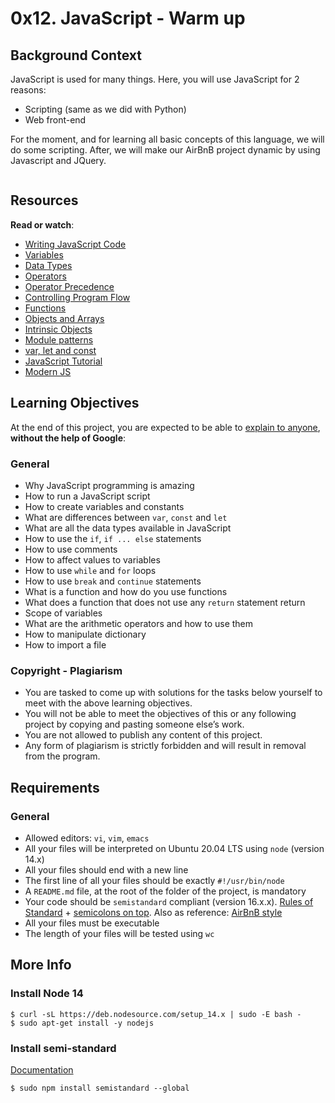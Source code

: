 <h1 class="gap">0x12. JavaScript - Warm up</h1>
<div class="panel-body">
    <h2>Background Context</h2>

<p>JavaScript is used for many things. Here, you will use JavaScript for 2 reasons:</p>

<ul>
<li>Scripting (same as we did with Python)</li>
<li>Web front-end</li>
</ul>

<p>For the moment, and for learning all basic concepts of this language, we will do some scripting.
After, we will make our AirBnB project dynamic by using Javascript and JQuery.</p>

<p><img src="https://s3.amazonaws.com/intranet-projects-files/holbertonschool-higher-level_programming+/303/Javascript-535.png.jpeg" alt="" loading="lazy" style=""></p>

<h2>Resources</h2>

<p><strong>Read or watch</strong>:</p>

<ul>
<li><a href="/rltoken/3HLjEesLsmyWfRUWnxgUGg" title="Writing JavaScript Code" target="_blank">Writing JavaScript Code</a> </li>
<li><a href="/rltoken/zgOWmcpVLZFEmFlmuwayyg" title="Variables" target="_blank">Variables</a> </li>
<li><a href="/rltoken/VPd6JWaLrwOBzjAeXNAEqg" title="Data Types" target="_blank">Data Types</a> </li>
<li><a href="/rltoken/3HLjEesLsmyWfRUWnxgUGg" title="Operators" target="_blank">Operators</a> </li>
<li><a href="/rltoken/PHtcJJk30gBNmlFQ9R4RVg" title="Operator Precedence" target="_blank">Operator Precedence</a> </li>
<li><a href="/rltoken/tsreKcNh_KmTmLPHsfvJRw" title="Controlling Program Flow" target="_blank">Controlling Program Flow</a> </li>
<li><a href="/rltoken/e3EfHIxICdIncGBwwIDbXQ" title="Functions" target="_blank">Functions</a> </li>
<li><a href="/rltoken/jg7IbvJpV2oLIKgqOAQH1g" title="Objects and Arrays" target="_blank">Objects and Arrays</a> </li>
<li><a href="/rltoken/jg7IbvJpV2oLIKgqOAQH1g" title="Intrinsic Objects" target="_blank">Intrinsic Objects</a> </li>
<li><a href="/rltoken/g-MgvO09Ur02RhM63gVyXw" title="Module patterns" target="_blank">Module patterns</a> </li>
<li><a href="/rltoken/gJi61GeJTRX0g-M0Rx-0Iw" title="var, let and const" target="_blank">var, let and const</a> </li>
<li><a href="/rltoken/Y8hkOcy5jO22lQGyF6_NiA" title="JavaScript Tutorial" target="_blank">JavaScript Tutorial</a> </li>
<li><a href="/rltoken/NZawtiBjWUpiojnrtVywNw" title="Modern JS" target="_blank">Modern JS</a> </li>
</ul>

<h2>Learning Objectives</h2>

<p>At the end of this project, you are expected to be able to <a href="/rltoken/UFSXQvb7c_45LRd6SdzFTg" title="explain to anyone" target="_blank">explain to anyone</a>, <strong>without the help of Google</strong>:</p>

<h3>General</h3>

<ul>
<li>Why JavaScript programming is amazing</li>
<li>How to run a JavaScript script</li>
<li>How to create variables and constants</li>
<li>What are differences between <code>var</code>, <code>const</code> and <code>let</code></li>
<li>What are all the data types available in JavaScript</li>
<li>How to use the <code>if</code>, <code>if ... else</code> statements</li>
<li>How to use comments</li>
<li>How to affect values to variables</li>
<li>How to use <code>while</code> and <code>for</code> loops</li>
<li>How to use <code>break</code> and <code>continue</code> statements</li>
<li>What is a function and how do you use functions</li>
<li>What does a function that does not use any <code>return</code> statement return</li>
<li>Scope of variables</li>
<li>What are the arithmetic operators and how to use them</li>
<li>How to manipulate dictionary</li>
<li>How to import a file</li>
</ul>

<h3>Copyright - Plagiarism</h3>

<ul>
<li>You are tasked to come up with solutions for the tasks below yourself to meet with the above learning objectives.</li>
<li>You will not be able to meet the objectives of this or any following project by copying and pasting someone else’s work. </li>
<li>You are not allowed to publish any content of this project.</li>
<li>Any form of plagiarism is strictly forbidden and will result in removal from the program.</li>
</ul>

<h2>Requirements</h2>

<h3>General</h3>

<ul>
<li>Allowed editors: <code>vi</code>, <code>vim</code>, <code>emacs</code></li>
<li>All your files will be interpreted on Ubuntu 20.04 LTS using <code>node</code> (version 14.x)</li>
<li>All your files should end with a new line</li>
<li>The first line of all your files should be exactly <code>#!/usr/bin/node</code></li>
<li>A <code>README.md</code> file, at the root of the folder of the project, is mandatory</li>
<li>Your code should be <code>semistandard</code> compliant (version 16.x.x). <a href="/rltoken/1T1yg1vOAChRN20Yyz8crw" title="Rules of Standard" target="_blank">Rules of Standard</a> + <a href="/rltoken/35q5Pc6A6KWPyd3kGeRQFg" title="semicolons on top" target="_blank">semicolons on top</a>. Also as reference: <a href="/rltoken/ilo9MmB3u0utJZjZat-W3Q" title="AirBnB style" target="_blank">AirBnB style</a></li>
<li>All your files must be executable</li>
<li>The length of your files will be tested using <code>wc</code></li>
</ul>

<h2>More Info</h2>

<h3>Install Node 14</h3>

<pre><code>$ curl -sL https://deb.nodesource.com/setup_14.x | sudo -E bash -
$ sudo apt-get install -y nodejs
</code></pre>

<h3>Install semi-standard</h3>

<p><a href="/rltoken/35q5Pc6A6KWPyd3kGeRQFg" title="Documentation" target="_blank">Documentation</a></p>

<pre><code>$ sudo npm install semistandard --global
</code></pre>

  </div>
